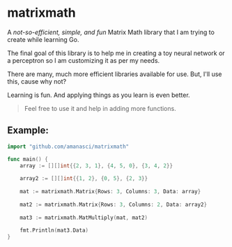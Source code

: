 # matrixmath

A *not-so-efficient, simple, and fun* Matrix Math library that I am trying to create while learning Go. 

The final goal of this library is to help me in creating a toy neural network or a perceptron so I am customizing it as per my needs.

There are many, much more efficient libraries available for use. But, I'll use this, cause why not? 

Learning is fun. And applying things as you learn is even better.

> Feel free to use it and help in adding more functions.

## Example: 


```Go
import "github.com/amanasci/matrixmath"

func main() {
    array := [][]int{{2, 3, 1}, {4, 5, 0}, {3, 4, 2}}
    
    array2 := [][]int{{1, 2}, {0, 5}, {2, 3}}
    
    mat := matrixmath.Matrix{Rows: 3, Columns: 3, Data: array}
    
    mat2 := matrixmath.Matrix{Rows: 3, Columns: 2, Data: array2}
    
    mat3 := matrixmath.MatMultiply(mat, mat2)
    
	fmt.Println(mat3.Data)
}

```
